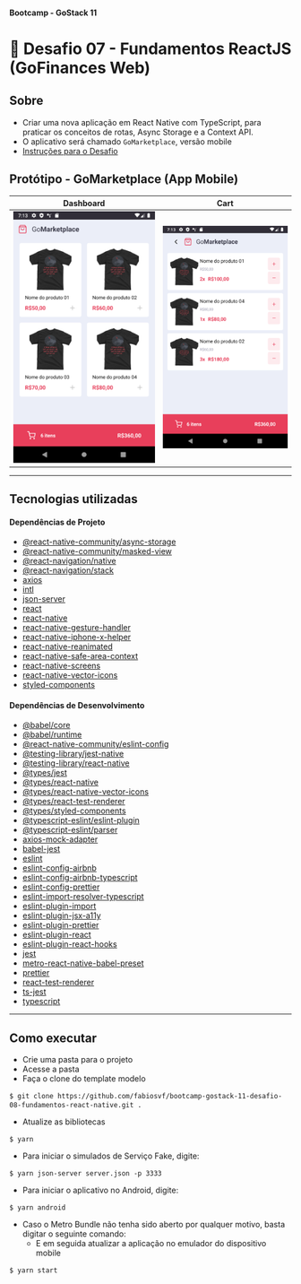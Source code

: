 ####  Bootcamp - GoStack 11
# 🚀 Desafio 07 - Fundamentos ReactJS (GoFinances Web)

## Sobre
- Criar uma nova aplicação em React Native com TypeScript, para praticar os conceitos de rotas, Async Storage e a Context API.
- O aplicativo será chamado `GoMarketplace`, versão mobile
- [Instruções para o Desafio](docs/Desafio%2008%20-%20Instru%C3%A7%C3%B5es.pdf)

## Protótipo - GoMarketplace (App Mobile)

|Dashboard|Cart|
|-|-|
|![Dashboard](docs/Dashboard.png)|![Cart](docs/Cart.png)|

---

## Tecnologias utilizadas

#### Dependências de Projeto
- [@react-native-community/async-storage](https://yarnpkg.com/package/@react-native-community/async-storage)
- [@react-native-community/masked-view](https://yarnpkg.com/package/@react-native-community/masked-view)
- [@react-navigation/native](https://yarnpkg.com/package/@react-navigation/native)
- [@react-navigation/stack](https://yarnpkg.com/package/@react-navigation/stack)
- [axios](https://yarnpkg.com/package/axios)
- [intl](https://yarnpkg.com/package/intl)
- [json-server](https://yarnpkg.com/package/json-server)
- [react](https://yarnpkg.com/package/react)
- [react-native](https://yarnpkg.com/package/react-native)
- [react-native-gesture-handler](https://yarnpkg.com/package/react-native-gesture-handler)
- [react-native-iphone-x-helper](https://yarnpkg.com/package/react-native-iphone-x-helper)
- [react-native-reanimated](https://yarnpkg.com/package/react-native-reanimated)
- [react-native-safe-area-context](https://yarnpkg.com/package/react-native-safe-area-context)
- [react-native-screens](https://yarnpkg.com/package/react-native-screens)
- [react-native-vector-icons](https://yarnpkg.com/package/react-native-vector-icons)
- [styled-components](https://yarnpkg.com/package/styled-components)

#### Dependências de Desenvolvimento
- [@babel/core](https://yarnpkg.com/package/@babel/core)
- [@babel/runtime](https://yarnpkg.com/package/@babel/runtime)
- [@react-native-community/eslint-config](https://yarnpkg.com/package/@react-native-community/eslint-config)
- [@testing-library/jest-native](https://yarnpkg.com/package/@testing-library/jest-native)
- [@testing-library/react-native](https://yarnpkg.com/package/@testing-library/react-native)
- [@types/jest](https://yarnpkg.com/package/@types/jest)
- [@types/react-native](https://yarnpkg.com/package/@types/react-native)
- [@types/react-native-vector-icons](https://yarnpkg.com/package/@types/react-native-vector-icons)
- [@types/react-test-renderer](https://yarnpkg.com/package/@types/react-test-renderer)
- [@types/styled-components](https://yarnpkg.com/package/@types/styled-components)
- [@typescript-eslint/eslint-plugin](https://yarnpkg.com/package/@typescript-eslint/eslint-plugin)
- [@typescript-eslint/parser](https://yarnpkg.com/package/@typescript-eslint/parser)
- [axios-mock-adapter](https://yarnpkg.com/package/axios-mock-adapter)
- [babel-jest](https://yarnpkg.com/package/babel-jest)
- [eslint](https://yarnpkg.com/package/eslint)
- [eslint-config-airbnb](https://yarnpkg.com/package/eslint-config-airbnb)
- [eslint-config-airbnb-typescript](https://yarnpkg.com/package/eslint-config-airbnb-typescript)
- [eslint-config-prettier](https://yarnpkg.com/package/eslint-config-prettier)
- [eslint-import-resolver-typescript](https://yarnpkg.com/package/eslint-import-resolver-typescript)
- [eslint-plugin-import](https://yarnpkg.com/package/eslint-plugin-import)
- [eslint-plugin-jsx-a11y](https://yarnpkg.com/package/eslint-plugin-jsx-a11y)
- [eslint-plugin-prettier](https://yarnpkg.com/package/eslint-plugin-prettier)
- [eslint-plugin-react](https://yarnpkg.com/package/eslint-plugin-react)
- [eslint-plugin-react-hooks](https://yarnpkg.com/package/eslint-plugin-react-hooks)
- [jest](https://yarnpkg.com/package/jest)
- [metro-react-native-babel-preset](https://yarnpkg.com/?q=metro-react-native-babel-preset)
- [prettier](https://yarnpkg.com/package/prettier)
- [react-test-renderer](https://yarnpkg.com/package/react-test-renderer)
- [ts-jest](https://yarnpkg.com/package/ts-jest)
- [typescript](https://yarnpkg.com/package/typescript)

---

## Como executar
- Crie uma pasta para o projeto
- Acesse a pasta
- Faça o clone do template modelo
```
$ git clone https://github.com/fabiosvf/bootcamp-gostack-11-desafio-08-fundamentos-react-native.git .
```
- Atualize as bibliotecas
```
$ yarn
```
- Para iniciar o simulados de Serviço Fake, digite:
```
$ yarn json-server server.json -p 3333
```
- Para iniciar o aplicativo no Android, digite:
```
$ yarn android
```
- Caso o Metro Bundle não tenha sido aberto por qualquer motivo, basta digitar o seguinte comando:
  - E em seguida atualizar a aplicação no emulador do dispositivo mobile
```
$ yarn start
```
